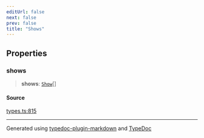 ```yaml
---
editUrl: false
next: false
prev: false
title: "Shows"
---
```


## Properties

### shows

> **shows**: [`Show`](/api/interfaces/show/)[]

#### Source

[types.ts:815](https://github.com/fostertheweb/spotify-web-sdk/blob/8d95f4b/src/types.ts#L815)

***

Generated using [typedoc-plugin-markdown](https://www.npmjs.com/package/typedoc-plugin-markdown) and [TypeDoc](https://typedoc.org/)

